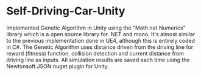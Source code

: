 # Self-Driving-Car-Unity

Implemented Genetic Algorithm in Unity using the "Math.net Numerics" library which is a open source library for .NET and mono.
It's almost similar to the previous implementation done in UE4, although this is entirely coded in C#.
The Genetic Algorithm uses distance driven from the driving line for reward (fitness) function, collision detection and current distance from driving line as inputs.
All simulation results are saved each time using the Newtonsoft.JSON nuget plugin for Unity.

 
